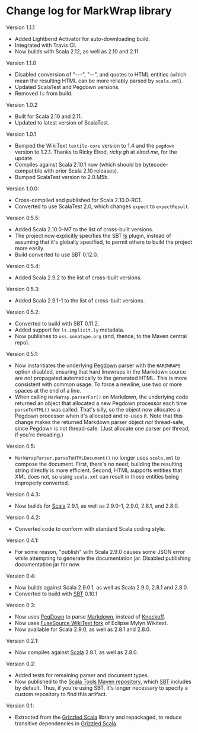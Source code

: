# Change log for MarkWrap library

Version 1.1.1

* Added Lightbend Activator for auto-downloading build.
* Integrated with Travis CI.
* Now builds with Scala 2.12, as well as 2.10 and 2.11.

Version 1.1.0

* Disabled conversion of "---", "--", and quotes to HTML entities (which mean
  the resulting HTML can be more reliably parsed by `scala.xml`).
* Updated ScalaTest and Pegdown versions.
* Removed `ls` from build.

Version 1.0.2

* Built for Scala 2.10 and 2.11.
* Updated to latest version of ScalaTest.

Version 1.0.1

* Bumped the WikiText `textile-core` version to 1.4 and the `pegdown`
  version to 1.2.1. Thanks to Ricky Elrod, _ricky.gh_ at _elrod.me_, for
  the update.
* Compiles against Scala 2.10.1 now (which should be bytecode-compatible with
  prior Scala 2.10 releases).
* Bumped ScalaTest version to 2.0.M5b.

Version 1.0.0:

* Cross-compiled and published for Scala 2.10.0-RC1.
* Converted to use ScalaTest 2.0, which changes `expect` to `expectResult`.

Version 0.5.5:

* Added Scala 2.10.0-M7 to the list of cross-built versions.
* The project now explicitly specifies the SBT [ls][] plugin, instead of
  assuming that it's globally specified, to permit others to build the
  project more easily.
* Build converted to use SBT 0.12.0.

[ls]: https://github.com/softprops/ls

Version 0.5.4:

* Added Scala 2.9.2 to the list of cross-built versions.

Version 0.5.3:

* Added Scala 2.9.1-1 to the list of cross-built versions.

Version 0.5.2:

* Converted to build with SBT 0.11.2.
* Added support for `ls.implicit.ly` metadata.
* Now publishes to `oss.sonatype.org` (and, thence, to the Maven central repo).

Version 0.5.1:

* Now instantiates the underlying [Pegdown][] parser with the `HARDWRAPS`
  option disabled, ensuring that hard linewraps in the Markdown source are
  _not_ propagated automatically to the generated HTML. This is more
  consistent with common usage. To force a newline, use two or more spaces
  at the end of a line.
* When calling `MarkWrap.parserFor()` on Markdown, the underlying code
  returned an object that allocated a new Pegdown processor each time
  `parseToHTML()` was called. That's silly, so the object now allocates a
  Pegdown processor when it's allocated and re-uses it. Note that this
  change makes the returned Markdown parser object *not* thread-safe, since
  Pegdown is not thread-safe. (Just allocate one parser per thread, if
  you're threading.)

[Pegdown]: https://github.com/sirthias/pegdown

Version 0.5:

* `MarkWrapParser.parseToHTMLDocument()` no longer uses `scala.xml` to
  compose the document. First, there's no need; building the resulting
  string directly is more efficient. Second, HTML supports entities
  that XML does not, so using `scala.xml` can result in those entities
  being improperly converted.


Version 0.4.3:

* Now builds for [Scala][] 2.9.1, as well as 2.9.0-1, 2.9.0, 2.8.1, and 2.8.0.

[Scala]: http://www.scala-lang.org/

Version 0.4.2:

* Converted code to conform with standard Scala coding style.

Version 0.4.1:

* For some reason, "publish" with Scala 2.9.0 causes some JSON error while
  attempting to generate the documentation jar. Disabled publishing
  documentation jar for now.

Version 0.4:

* Now builds against Scala 2.9.0.1, as well as Scala 2.9.0, 2.8.1 and 2.8.0.
* Converted to build with [SBT][] 0.10.1

[SBT]: http://code.google.com/p/simple-build-tool/

Version 0.3:

* Now uses [PegDown][] to parse [Markdown][], instead of [Knockoff][].
* Now uses [FuseSource WikiText fork][] of Eclipse Mylyn Wikitext.
* Now available for Scala 2.9.0, as well as 2.8.1 and 2.8.0.

[PegDown]: http://pegdown.org
[Markdown]: http://daringfireball.net/projects/markdown/
[Knockoff]: http://tristanhunt.com/projects/knockoff/
[FuseSource WikiText fork]: https://github.com/fusesource/wikitext

Version 0.2.1:

* Now compiles against [Scala][] 2.8.1, as well as 2.8.0.

[Scala]: http://www.scala-lang.org/

Version 0.2:

* Added tests for remaining parser and document types.
* Now published to the [Scala Tools Maven repository][], which [SBT][]
  includes by default. Thus, if you're using SBT, it's longer necessary to
  specify a custom repository to find this artifact.

[Scala Tools Maven repository]: http://www.scala-tools.org/repo-releases/
[SBT]: http://code.google.com/p/simple-build-tool/

Version 0.1:

* Extracted from the [Grizzled Scala][] library and repackaged, to reduce
  transitive dependencies in [Grizzled Scala][].

[Grizzled Scala]: http://software.clapper.org/grizzled-scala/
